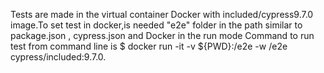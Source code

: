 Tests are made in the virtual container Docker with included/cypress9.7.0 image.To set test in docker,is needed "e2e" folder in the path similar to package.json , cypress.json and Docker in the run mode 
Command to run test from command line is $ docker run -it -v ${PWD}:/e2e -w /e2e cypress/included:9.7.0. 
